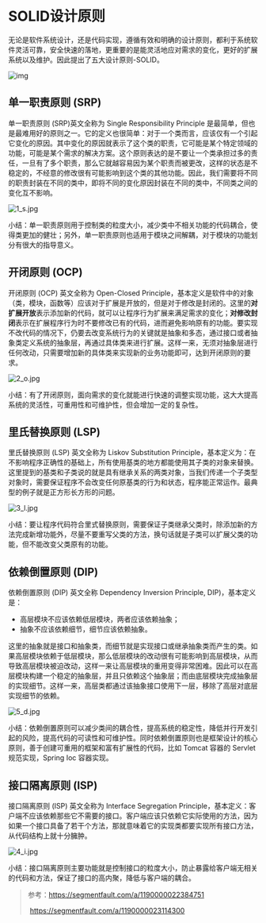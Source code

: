 # SOLID设计原则

无论是软件系统设计，还是代码实现，遵循有效和明确的设计原则，都利于系统软件灵活可靠，安全快速的落地，更重要的是能灵活地应对需求的变化，更好的扩展系统以及维护。因此提出了五大设计原则-SOLID。

![img](https://cdn.jiler.cn/aqee/uploads/2012/09/SOLID_6EC97F9C-620x496.jpg)

## 单一职责原则 (SRP)

单一职责原则 (SRP)英文全称为 Single Responsibility Principle 是最简单，但也是最难用好的原则之一。它的定义也很简单：对于一个类而言，应该仅有一个引起它变化的原因。其中变化的原因就表示了这个类的职责，它可能是某个特定领域的功能，可能是某个需求的解决方案。这个原则表达的是不要让一个类承担过多的责任，一旦有了多个职责，那么它就越容易因为某个职责而被更改，这样的状态是不稳定的，不经意的修改很有可能影响到这个类的其他功能。因此，我们需要将不同的职责封装在不同的类中，即将不同的变化原因封装在不同的类中，不同类之间的变化互不影响。

![1_s.jpg](https://segmentfault.com/img/remote/1460000022384757)

小结：单一职责原则用于控制类的粒度大小，减少类中不相关功能的代码耦合，使得类更加的健壮；另外，单一职责原则也适用于模块之间解耦，对于模块的功能划分有很大的指导意义。

## 开闭原则 (OCP)

开闭原则 (OCP) 英文全称为 Open-Closed Principle，基本定义是软件中的对象（类，模块，函数等）应该对于扩展是开放的，但是对于修改是封闭的。这里的**对扩展开放**表示添加新的代码，就可以让程序行为扩展来满足需求的变化；**对修改封闭**表示在扩展程序行为时不要修改已有的代码，进而避免影响原有的功能。要实现不改代码的情况下，仍要去改变系统行为的关键就是抽象和多态，通过接口或者抽象类定义系统的抽象层，再通过具体类来进行扩展。这样一来，无须对抽象层进行任何改动，只需要增加新的具体类来实现新的业务功能即可，达到开闭原则的要求。

![2_o.jpg](https://segmentfault.com/img/remote/1460000022384754)

小结：有了开闭原则，面向需求的变化就能进行快速的调整实现功能，这大大提高系统的灵活性，可重用性和可维护性，但会增加一定的复杂性。

## 里氏替换原则 (LSP)

里氏替换原则 (LSP) 英文全称为 Liskov Substitution Principle，基本定义为：在不影响程序正确性的基础上，所有使用基类的地方都能使用其子类的对象来替换。这里提到的基类和子类说的就是具有继承关系的两类对象，当我们传递一个子类型对象时，需要保证程序不会改变任何原基类的行为和状态，程序能正常运作。最典型的例子就是正方形长方形的问题。

![3_l.jpg](https://segmentfault.com/img/remote/1460000022384756)

小结：要让程序代码符合里式替换原则，需要保证子类继承父类时，除添加新的方法完成新增功能外，尽量不要重写父类的方法，换句话就是子类可以扩展父类的功能，但不能改变父类原有的功能。

## 依赖倒置原则 (DIP)

依赖倒置原则 (DIP) 英文全称 Dependency Inversion Principle, DIP)，基本定义是：

- 高层模块不应该依赖低层模块，两者应该依赖抽象；
- 抽象不应该依赖细节，细节应该依赖抽象。

这里的抽象就是接口和抽象类，而细节就是实现接口或继承抽象类而产生的类。如果高层模块依赖于低层模块，那么低层模块的改动很有可能影响到高层模块，从而导致高层模块被迫改动，这样一来让高层模块的重用变得非常困难。因此可以在高层模块构建一个稳定的抽象层，并且只依赖这个抽象层；而由底层模块完成抽象层的实现细节。这样一来，高层类都通过该抽象接口使用下一层，移除了高层对底层实现细节的依赖。

![5_d.jpg](https://segmentfault.com/img/remote/1460000022384758)

小结：依赖倒置原则可以减少类间的耦合性，提高系统的稳定性，降低并行开发引起的风险，提高代码的可读性和可维护性。同时依赖倒置原则也是框架设计的核心原则，善于创建可重用的框架和富有扩展性的代码，比如 Tomcat 容器的 Servlet 规范实现，Spring Ioc 容器实现。

## 接口隔离原则 (ISP)

接口隔离原则 (ISP) 英文全称为 Interface Segregation Principle，基本定义：客户端不应该依赖那些它不需要的接口。客户端应该只依赖它实际使用的方法，因为如果一个接口具备了若干个方法，那就意味着它的实现类都要实现所有接口方法，从代码结构上就十分臃肿。

![4_i.jpg](https://segmentfault.com/img/remote/1460000022384755)

小结：接口隔离原则主要功能就是控制接口的粒度大小，防止暴露给客户端无相关的代码和方法，保证了接口的高内聚，降低与客户端的耦合。

> 参考：https://segmentfault.com/a/1190000022384751
>
> ​            https://segmentfault.com/a/1190000023114300
